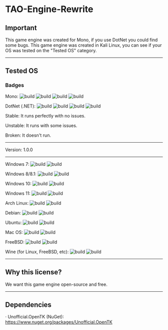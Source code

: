 # TAO-Engine-Rewrite
## Important
This game engine was created for Mono, if you use DotNet you could find some bugs.
This game engine was created in Kali Linux, you can see if your OS was tested on the "Tested OS" category.


----------------------------------------------


## Tested OS
### Badges
Mono: 
![build](https://img.shields.io/badge/build%20(Mono)-Stable-green)
![build](https://img.shields.io/badge/build%20(Mono)-Unstable-yellow)
![build](https://img.shields.io/badge/build%20(Mono)-Broken-red)
![build](https://img.shields.io/badge/build%20(Mono)-Not%20Tested-orange)

DotNet (.NET): 
![build](https://img.shields.io/badge/build%20(.NET)-Stable-green)
![build](https://img.shields.io/badge/build%20(.NET)-Unstable-yellow)
![build](https://img.shields.io/badge/build%20(.NET)-Broken-red)
![build](https://img.shields.io/badge/build%20(.NET)-Not%20Tested-orange)

Stable: It runs perfectly with no issues.

Unstable: It runs with some issues.

Broken: It doesn't run.

----------------------------------------------

Version: 1.0.0

----------------------------------------------

Windows 7: ![build](https://img.shields.io/badge/build%20(Mono)-Not%20Tested-orange) ![build](https://img.shields.io/badge/build%20(.NET)-Not%20Tested-orange)

Windows 8/8.1: ![build](https://img.shields.io/badge/build%20(Mono)-Not%20Tested-orange) ![build](https://img.shields.io/badge/build%20(.NET)-Not%20Tested-orange)

Windows 10: ![build](https://img.shields.io/badge/build%20(Mono)-Not%20Tested-orange) ![build](https://img.shields.io/badge/build%20(.NET)-Not%20Tested-orange)

Windows 11: ![build](https://img.shields.io/badge/build%20(Mono)-Not%20Tested-orange) ![build](https://img.shields.io/badge/build%20(.NET)-Not%20Tested-orange)

Arch Linux: ![build](https://img.shields.io/badge/build%20(Mono)-Broken-red) ![build](https://img.shields.io/badge/build%20(.NET)-Not%20Tested-orange)

Debian: ![build](https://img.shields.io/badge/build%20(Mono)-Stable-green) ![build](https://img.shields.io/badge/build%20(.NET)-Stable-green)

Ubuntu: ![build](https://img.shields.io/badge/build%20(Mono)-Stable-green) ![build](https://img.shields.io/badge/build%20(.NET)-Not%20Tested-orange)

Mac OS: ![build](https://img.shields.io/badge/build%20(Mono)-Not%20Tested-orange) ![build](https://img.shields.io/badge/build%20(.NET)-Not%20Tested-orange)

FreeBSD: ![build](https://img.shields.io/badge/build%20(Mono)-Not%20Tested-orange) ![build](https://img.shields.io/badge/build%20(.NET)-Not%20Tested-orange)

Wine (for Linux, FreeBSD, etc): ![build](https://img.shields.io/badge/build%20(Mono)-Stable-green) ![build](https://img.shields.io/badge/build%20(.NET)-Not%20Tested-orange)



----------------------------------------------


## Why this license?
We want this game engine open-source and free.


----------------------------------------------


## Dependencies
· Unofficial.OpenTK (NuGet): https://www.nuget.org/packages/Unofficial.OpenTK
